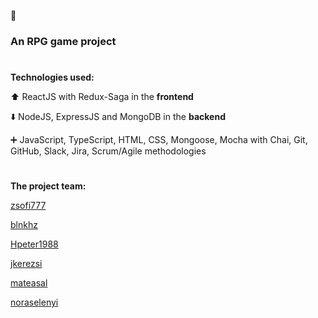 :rocket:

### An RPG game project
#
**Technologies used:** 

:arrow_up: ReactJS with Redux-Saga in the **frontend**

:arrow_down: NodeJS, ExpressJS and MongoDB in the **backend**

:heavy_plus_sign: JavaScript, TypeScript, HTML, CSS, Mongoose, Mocha with Chai, Git, GitHub, Slack, Jira, Scrum/Agile methodologies
#
**The project team:**

[zsofi777](https://github.com/zsofi777)

[blnkhz](https://github.com/blnkhz)

[Hpeter1988](https://github.com/Hpeter1988)

[jkerezsi](https://github.com/jkerezsi)

[mateasal](https://github.com/mateasal)

[noraselenyi](https://github.com/noraselenyi)
